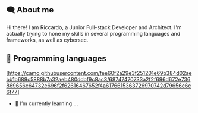 ## :left_speech_bubble: About me
Hi there! I am Riccardo, a Junior Full-stack Developer and Architect. I'm actually trying to hone my skills in several programming languages and frameworks, as well as cybersec.

## :open_book: Programming languages
[https://camo.githubusercontent.com/fee60f2a29e3f251201e69b384d02aebb1b689c5888b7a32aeb480dcbf9c8ac3/68747470733a2f2f696d672e736869656c64732e696f2f62616467652f4a6176615363726970742d79656c6c6f77]

- 🌱 I’m currently learning ...

<!--
**94lama/94lama** is a ✨ _special_ ✨ repository because its `README.md` (this file) appears on your GitHub profile.

Here are some ideas to get you started:

- 🔭 I’m currently working on ...
- 🌱 I’m currently learning ...
- 👯 I’m looking to collaborate on ...
- 🤔 I’m looking for help with ...
- 💬 Ask me about ...
- 📫 How to reach me: ...
- 😄 Pronouns: ...
- ⚡ Fun fact: ...
-->
